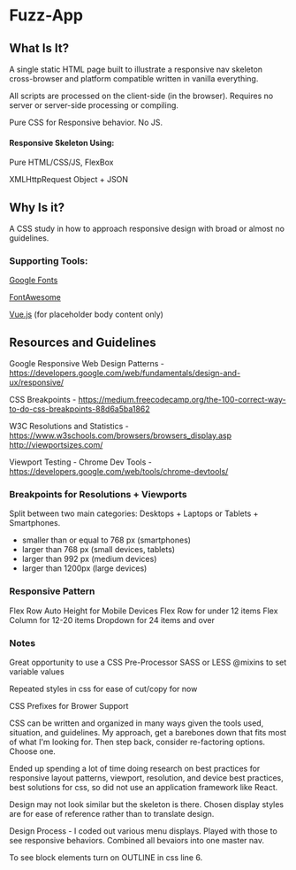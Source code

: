 # Fuzz-App

## What Is It?
A single static HTML page built to illustrate a responsive nav skeleton cross-browser and platform compatible written in vanilla everything.

All scripts are processed on the client-side (in the browser). Requires no server or server-side processing or compiling.

Pure CSS for Responsive behavior. No JS.

#### Responsive Skeleton Using:
Pure HTML/CSS/JS, FlexBox

XMLHttpRequest Object + JSON

## Why Is it?
A CSS study in how to approach responsive design with broad or almost no guidelines.


### Supporting Tools:
[Google Fonts](https://fonts.google.com/)

[FontAwesome](https://fontawesome.com/)

[Vue.js](https://vuejs.org/) (for placeholder body content only)

## Resources and Guidelines
Google Responsive Web Design Patterns - https://developers.google.com/web/fundamentals/design-and-ux/responsive/

CSS Breakpoints - 
https://medium.freecodecamp.org/the-100-correct-way-to-do-css-breakpoints-88d6a5ba1862

W3C Resolutions and Statistics - https://www.w3schools.com/browsers/browsers_display.asp
http://viewportsizes.com/

Viewport Testing - Chrome Dev Tools - 
https://developers.google.com/web/tools/chrome-devtools/

### Breakpoints for Resolutions + Viewports 
Split between two main categories: Desktops + Laptops or Tablets + Smartphones.
* smaller than or equal to 768 px (smartphones)
* larger than 768 px (small devices, tablets)
* larger than 992 px (medium devices)
* larger than 1200px (large devices)

### Responsive Pattern
Flex Row Auto Height for Mobile Devices
Flex Row for under 12 items
Flex Column for 12-20 items
Dropdown for 24 items and over


### Notes
Great opportunity to use a CSS Pre-Processor SASS or LESS @mixins to set variable values

Repeated styles in css for ease of cut/copy for now

CSS Prefixes for Brower Support

CSS can be written and organized in many ways given the tools used, situation, and guidelines. My approach, get a barebones down that fits most of what I'm looking for. Then step back, consider re-factoring options. Choose one.

Ended up spending a lot of time doing research on best practices for responsive layout patterns, viewport, resolution, and device best practices, best solutions for css, so did not use an application framework like React.

Design may not look similar but the skeleton is there. Chosen display styles are for ease of reference rather than to translate design.

Design Process - I coded out various menu displays. Played with those to see responsive behaviors. Combined all bevaiors into one master nav.

To see block elements turn on OUTLINE in css line 6.